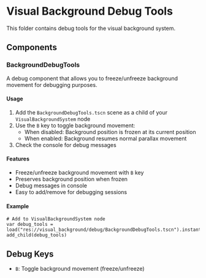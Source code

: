 <!--
WARNING: This file is automatically generated from visual_background/debug/README.md.
Do not edit this file directly. Make changes to the source README.md instead.
Last updated: 2025-04-24 19:38:03
-->

# Visual Background Debug Tools

This folder contains debug tools for the visual background system.

## Components

### BackgroundDebugTools

A debug component that allows you to freeze/unfreeze background movement for debugging purposes.

#### Usage

1. Add the `BackgroundDebugTools.tscn` scene as a child of your `VisualBackgroundSystem` node
2. Use the `B` key to toggle background movement:
   - When disabled: Background position is frozen at its current position
   - When enabled: Background resumes normal parallax movement
3. Check the console for debug messages

#### Features

- Freeze/unfreeze background movement with `B` key
- Preserves background position when frozen
- Debug messages in console
- Easy to add/remove for debugging sessions

#### Example

```gdscript
# Add to VisualBackgroundSystem node
var debug_tools = load("res://visual_background/debug/BackgroundDebugTools.tscn").instantiate()
add_child(debug_tools)
```

## Debug Keys

- `B`: Toggle background movement (freeze/unfreeze) 